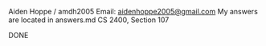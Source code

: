 Aiden Hoppe / amdh2005
Email: aidenhoppe2005@gmail.com
My answers are located in answers.md
CS 2400, Section 107

DONE